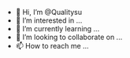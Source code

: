 - 👋 Hi, I’m @Qualitysu
- 👀 I’m interested in ...
- 🌱 I’m currently learning ...
- 💞️ I’m looking to collaborate on ...
- 📫 How to reach me ...

<!---
Qualitysu/Qualitysu is a ✨ special ✨ repository because its `README.md` (this file) appears on your GitHub profile.
You can click the Preview link to take a look at your changes.
--->
